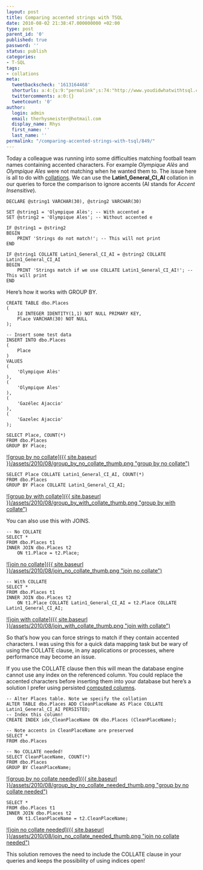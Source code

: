 ```yaml
---
layout: post
title: Comparing accented strings with TSQL
date: 2010-08-02 21:38:47.000000000 +02:00
type: post
parent_id: '0'
published: true
password: ''
status: publish
categories:
- T-SQL
tags:
- collations
meta:
  tweetbackscheck: '1613164468'
  shorturls: a:4:{s:9:"permalink";s:74:"http://www.youdidwhatwithtsql.com/comparing-accented-strings-with-tsql/849";s:7:"tinyurl";s:26:"http://tinyurl.com/274ooyc";s:4:"isgd";s:18:"http://is.gd/dYU14";s:5:"bitly";s:20:"http://bit.ly/a8fdRW";}
  twittercomments: a:0:{}
  tweetcount: '0'
author:
  login: admin
  email: therhysmeister@hotmail.com
  display_name: Rhys
  first_name: ''
  last_name: ''
permalink: "/comparing-accented-strings-with-tsql/849/"
---
```

Today a colleague was running into some difficulties matching football team names containing accented characters. For example _Olympique Alès_ and _Olympique Ales_ were not matching when he wanted them to. The issue here is all to do with [collations](http://msdn.microsoft.com/en-us/library/ms144260.aspx). We can use the **Latin1\_General\_CI\_AI** collation in our queries to force the comparison to ignore accents (AI stands for _Accent Insensitive_).

```
DECLARE @string1 VARCHAR(30), @string2 VARCHAR(30)

SET @string1 = 'Olympique Alès'; -- With accented e
SET @string2 = 'Olympique Ales'; -- Without accented e

IF @string1 = @string2
BEGIN
	PRINT 'Strings do not match!'; -- This will not print
END

IF @string1 COLLATE Latin1_General_CI_AI = @string2 COLLATE Latin1_General_CI_AI
BEGIN
	PRINT 'Strings match if we use COLLATE Latin1_General_CI_AI!'; -- This will print
END
```

Here’s how it works with GROUP BY.

```
CREATE TABLE dbo.Places
(
	Id INTEGER IDENTITY(1,1) NOT NULL PRIMARY KEY,
	Place VARCHAR(30) NOT NULL
);

-- Insert some test data
INSERT INTO dbo.Places
(
	Place
)
VALUES
(
	'Olympique Alès'
),
(
	'Olympique Ales'
),
(
	'Gazélec Ajaccio'
),
(
	'Gazelec Ajaccio'
);

SELECT Place, COUNT(*)
FROM dbo.Places
GROUP BY Place;
```

[![group by no collate]({{ site.baseurl }}/assets/2010/08/group_by_no_collate_thumb.png "group by no collate")](http://www.youdidwhatwithtsql.com/wp-content/uploads/2010/08/group_by_no_collate.png)

```
SELECT Place COLLATE Latin1_General_CI_AI, COUNT(*)
FROM dbo.Places
GROUP BY Place COLLATE Latin1_General_CI_AI;
```

[![group by with collate]({{ site.baseurl }}/assets/2010/08/group_by_with_collate_thumb.png "group by with collate")](http://www.youdidwhatwithtsql.com/wp-content/uploads/2010/08/group_by_with_collate.png)

You can also use this with JOINS.

```
-- No COLLATE
SELECT *
FROM dbo.Places t1
INNER JOIN dbo.Places t2
	ON t1.Place = t2.Place;
```

[![join no collate]({{ site.baseurl }}/assets/2010/08/join_no_collate_thumb.png "join no collate")](http://www.youdidwhatwithtsql.com/wp-content/uploads/2010/08/join_no_collate.png)

```
-- With COLLATE
SELECT *
FROM dbo.Places t1
INNER JOIN dbo.Places t2
	ON t1.Place COLLATE Latin1_General_CI_AI = t2.Place COLLATE Latin1_General_CI_AI;
```

[![join with collate]({{ site.baseurl }}/assets/2010/08/join_with_collate_thumb.png "join with collate")](http://www.youdidwhatwithtsql.com/wp-content/uploads/2010/08/join_with_collate.png)

So that’s how you can force strings to match if they contain accented characters. I was using this for a quick data mapping task but be wary of using the COLLATE clause, in any applications or processes, where performance may become an issue.

If you use the COLLATE clause then this will mean the database engine cannot use any index on the referenced column. You could replace the accented characters before inserting them into your database but here’s a solution I prefer using persisted [computed columns](http://www.youdidwhatwithtsql.com/computed-columns-in-sql-server/377).

```
-- Alter Places table. Note we specify the collation
ALTER TABLE dbo.Places ADD CleanPlaceName AS Place COLLATE Latin1_General_CI_AI PERSISTED;
-- Index this column!
CREATE INDEX idx_CleanPlaceName ON dbo.Places (CleanPlaceName);

-- Note accents in CleanPlaceName are preserved
SELECT *
FROM dbo.Places

-- No COLLATE needed!
SELECT CleanPlaceName, COUNT(*)
FROM dbo.Places
GROUP BY CleanPlaceName;
```

[![group by no collate needed]({{ site.baseurl }}/assets/2010/08/group_by_no_collate_needed_thumb.png "group by no collate needed")](http://www.youdidwhatwithtsql.com/wp-content/uploads/2010/08/group_by_no_collate_needed.png)

```
SELECT *
FROM dbo.Places t1
INNER JOIN dbo.Places t2
	ON t1.CleanPlaceName = t2.CleanPlaceName;
```

[![join no collate needed]({{ site.baseurl }}/assets/2010/08/join_no_collate_needed_thumb.png "join no collate needed")](http://www.youdidwhatwithtsql.com/wp-content/uploads/2010/08/join_no_collate_needed.png)

This solution removes the need to include the COLLATE clause in your queries and keeps the possibility of using indices open!


